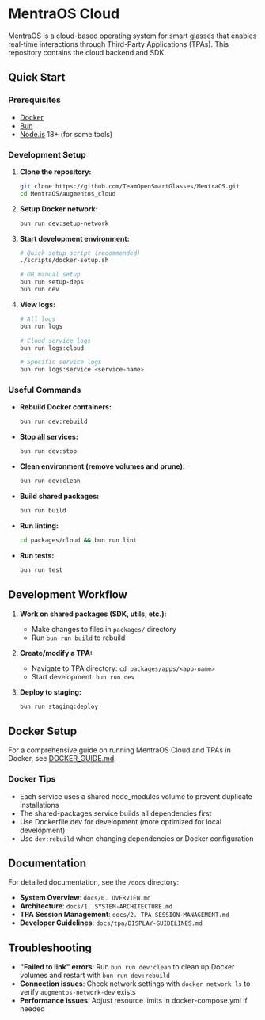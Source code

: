 # MentraOS Cloud

MentraOS is a cloud-based operating system for smart glasses that enables real-time interactions through Third-Party Applications (TPAs). This repository contains the cloud backend and SDK.

## Quick Start

### Prerequisites

- [Docker](https://www.docker.com/get-started)
- [Bun](https://bun.sh/docs/installation)
- [Node.js](https://nodejs.org/) 18+ (for some tools)

### Development Setup

1. **Clone the repository:**
   ```bash
   git clone https://github.com/TeamOpenSmartGlasses/MentraOS.git
   cd MentraOS/augmentos_cloud
   ```

2. **Setup Docker network:**
   ```bash
   bun run dev:setup-network
   ```

3. **Start development environment:**
   ```bash
   # Quick setup script (recommended)
   ./scripts/docker-setup.sh

   # OR manual setup
   bun run setup-deps
   bun run dev
   ```

4. **View logs:**
   ```bash
   # All logs
   bun run logs

   # Cloud service logs
   bun run logs:cloud

   # Specific service logs
   bun run logs:service <service-name>
   ```

### Useful Commands

- **Rebuild Docker containers:**
  ```bash
  bun run dev:rebuild
  ```

- **Stop all services:**
  ```bash
  bun run dev:stop
  ```

- **Clean environment (remove volumes and prune):**
  ```bash
  bun run dev:clean
  ```

- **Build shared packages:**
  ```bash
  bun run build
  ```

- **Run linting:**
  ```bash
  cd packages/cloud && bun run lint
  ```

- **Run tests:**
  ```bash
  bun run test
  ```

## Development Workflow

1. **Work on shared packages (SDK, utils, etc.):**
   - Make changes to files in `packages/` directory
   - Run `bun run build` to rebuild

2. **Create/modify a TPA:**
   - Navigate to TPA directory: `cd packages/apps/<app-name>`
   - Start development: `bun run dev`

3. **Deploy to staging:**
   ```bash
   bun run staging:deploy
   ```

## Docker Setup

For a comprehensive guide on running MentraOS Cloud and TPAs in Docker, see [DOCKER_GUIDE.md](./DOCKER_GUIDE.md).

### Docker Tips

- Each service uses a shared node_modules volume to prevent duplicate installations
- The shared-packages service builds all dependencies first
- Use Dockerfile.dev for development (more optimized for local development)
- Use `dev:rebuild` when changing dependencies or Docker configuration

## Documentation

For detailed documentation, see the `/docs` directory:

- **System Overview**: `docs/0. OVERVIEW.md`
- **Architecture**: `docs/1. SYSTEM-ARCHITECTURE.md`
- **TPA Session Management**: `docs/2. TPA-SESSION-MANAGEMENT.md`
- **Developer Guidelines**: `docs/tpa/DISPLAY-GUIDELINES.md`

## Troubleshooting

- **"Failed to link" errors**: Run `bun run dev:clean` to clean up Docker volumes and restart with `bun run dev:rebuild`
- **Connection issues**: Check network settings with `docker network ls` to verify `augmentos-network-dev` exists
- **Performance issues**: Adjust resource limits in docker-compose.yml if needed
